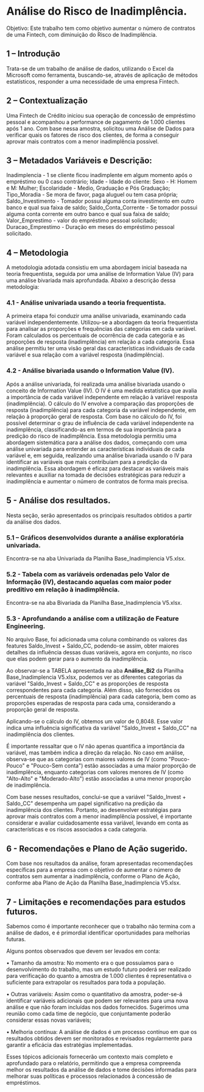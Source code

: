 # Análise do Risco de Inadimplência.

Objetivo: Este trabalho tem como objetivo aumentar o número de contratos de uma Fintech, com diminuição do Risco de Inadimplência.

## 1 – Introdução 

Trata-se de um trabalho de análise de dados, utilizando o Excel da Microsoft como ferramenta, buscando-se, através de aplicação de métodos estatísticos, responder a uma necessidade de uma empresa Fintech.

## 2 – Contextualização 

Uma Fintech de Crédito iniciou sua operação de concessão de empréstimo pessoal e acompanhou a performance de pagamento de 1.000 clientes após 1 ano. Com base nessa amostra, solicitou uma Análise de Dados para verificar quais os fatores de risco dos clientes, de forma a conseguir aprovar mais contratos com a menor inadimplência possível.

## 3 – Metadados Variáveis e Descrição: 
Inadimplencia - 1 se cliente ficou inadimplente em algum momento após o empréstimo ou 0 caso contrário;
Idade - Idade do cliente:
Sexo - H: Homem e M: Mulher;
Escolaridade - Medio, Graduação e Pós Graduação; 
Tipo_Moradia - Se mora de favor, paga aluguel ou tem casa própria;
Saldo_Investimento - Tomador possui alguma conta investimento em outro banco e qual sua faixa de saldo; 
Saldo_Conta_Corrente - Se tomador possui alguma conta corrente em outro banco e qual sua faixa de saldo; 
Valor_Emprestimo - valor do empréstimo pessoal solicitado; 
Duracao_Emprestimo - Duração em meses do empréstimo pessoal solicitado.

## 4 – Metodologia 
A metodologia adotada consistiu em uma abordagem inicial baseada na teoria frequentista, seguida por uma análise de Information Value (IV) para uma análise bivariada mais aprofundada. Abaixo a descrição dessa metodologia:

### 4.1 - Análise univariada usando a teoria frequentista.
A primeira etapa foi conduzir uma análise univariada, examinando cada variável independentemente. Utilizou-se a abordagem da teoria frequentista para analisar as proporções e frequências das categorias em cada variável. Foram calculados os percentuais de ocorrência de cada categoria e as proporções de resposta (inadimplência) em relação a cada categoria. Essa análise permitiu ter uma visão geral das características individuais de cada variável e sua relação com a variável resposta (inadimplência).

### 4.2 - Análise bivariada usando o Information Value (IV).
Após a análise univariada, foi realizada uma análise bivariada usando o conceito de Information Value (IV). 
O IV é uma medida estatística que avalia a importância de cada variável independente em relação à variável resposta (inadimplência). 
O cálculo do IV envolve a comparação das proporções de resposta (inadimplência) para cada categoria da variável independente, em relação à proporção geral de resposta. Com base no cálculo do IV, foi possível determinar o grau de influência de cada variável independente na inadimplência, classificando-as em termos de sua importância para a predição do risco de inadimplência. 
Essa metodologia permitiu uma abordagem sistemática para a análise dos dados, começando com uma análise univariada para entender as características individuais de cada variável e, em seguida, realizando uma análise bivariada usando o IV para identificar as variáveis que mais contribuíam para a predição da inadimplência. 
Essa abordagem é eficaz para destacar as variáveis mais relevantes e auxiliar na tomada de decisões estratégicas para reduzir a inadimplência e aumentar o número de contratos de forma mais precisa.

## 5 - Análise dos resultados. 

Nesta seção, serão apresentados os principais resultados obtidos a partir da análise dos dados.

### 5.1 – Gráficos desenvolvidos durante a análise exploratória univariada. 
Encontra-se na aba Univariada da Planilha Base_Inadimplencia V5.xlsx.

### 5.2 - Tabela com as variáveis ordenadas pelo Valor de Informação (IV), destacando aquelas com maior poder preditivo em relação à inadimplência. 
Encontra-se na aba Bivariada da Planilha Base_Inadimplencia V5.xlsx.

### 5.3 - Aprofundando a análise com a utilização de Feature Engineering.

No arquivo Base, foi adicionada uma coluna combinando os valores das features Saldo_Invest + Saldo_CC, podendo-se assim, obter maiores detalhes da influência dessas duas variáveis, agora em conjunto, no risco que elas podem gerar para o aumento da inadimplência.

Ao observar-se a TABELA apresentada na aba **Análise_Bi2** da Planilha Base_Inadimplencia V5.xlsx, podemos ver as diferentes categorias da variável "Saldo_Invest + Saldo_CC" e as proporções de resposta correspondentes para cada categoria. Além disso, são fornecidos os percentuais de resposta (inadimplência) para cada categoria, bem como as proporções esperadas de resposta para cada uma, considerando a proporção geral de resposta.

Aplicando-se o cálculo do IV, obtemos um valor de 0,8048. Esse valor indica uma influência significativa da variável "Saldo_Invest + Saldo_CC" na inadimplência dos clientes. 

É importante ressaltar que o IV não apenas quantifica a importância da variável, mas também indica a direção da relação. No caso em análise, observa-se que as categorias com maiores valores de IV (como "Pouco-Pouco" e "Pouco-Sem conta") estão associadas a uma maior proporção de inadimplência, enquanto categorias com valores menores de IV (como "Alto-Alto" e "Moderado-Alto") estão associadas a uma menor proporção de inadimplência.

Com base nesses resultados, conclui-se que a variável "Saldo_Invest + Saldo_CC" desempenha um papel significativo na predição da inadimplência dos clientes. Portanto, ao desenvolver estratégias para aprovar mais contratos com a menor inadimplência possível, é importante considerar e avaliar cuidadosamente essa variável, levando em conta as características e os riscos associados a cada categoria.

## 6 - Recomendações e Plano de Ação sugerido. 

Com base nos resultados da análise, foram apresentadas recomendações específicas para a empresa com o objetivo de aumentar o número de contratos sem aumentar a inadimplência, conforme o Plano de Ação, conforme aba Plano de Ação da Planilha Base_Inadimplencia V5.xlsx.


## 7 - Limitações e recomendações para estudos futuros. 
Sabemos como é importante reconhecer que o trabalho não termina com a análise de dados, e é primordial identificar oportunidades para melhorias futuras.

Alguns pontos observados que devem ser levados em conta:

• Tamanho da amostra: No momento era o que possuíamos para o desenvolvimento do trabalho, mas um estudo futuro poderá ser realizado para verificação do quanto a amostra de 1.000 clientes é representativa o suficiente para extrapolar os resultados para toda a população.

• Outras variáveis: Assim como o quantitativo da amostra, poder-se-á identificar variáveis adicionais que podem ser relevantes para uma nova análise e que não foram incluídas nos dados fornecidos. Sugerimos uma reunião como cada time de negócio, que conjuntamente poderão considerar essas novas variáveis;

• Melhoria contínua: A análise de dados é um processo contínuo em que os resultados obtidos devem ser monitorados e revisados regularmente para garantir a eficácia das estratégias implementadas.

Esses tópicos adicionais fornecerão um contexto mais completo e aprofundado para o relatório, permitindo que a empresa compreenda melhor os resultados da análise de dados e tome decisões informadas para melhorar suas políticas e processos relacionados à concessão de empréstimos.





